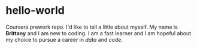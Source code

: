 # hello-world
Coursera prework repo.
I'd like to tell a little about myself. My name is **Brittany** and I am new to coding. I am a fast learner and I am hopeful about my choice to pursue a career in *data* and *code*.

